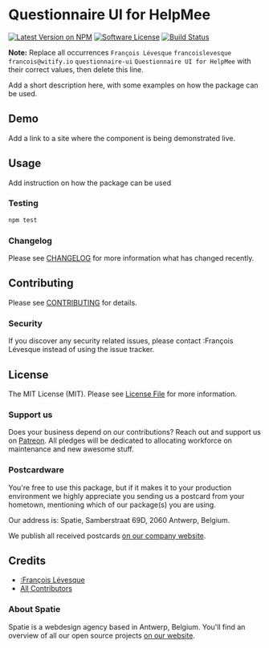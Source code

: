 # Questionnaire UI for HelpMee

[![Latest Version on NPM](https://img.shields.io/npm/v/questionnaire-ui.svg?style=flat-square)](https://npmjs.com/package/questionnaire-ui)
[![Software License](https://img.shields.io/badge/license-MIT-brightgreen.svg?style=flat-square)](LICENSE.md)
[![Build Status](https://img.shields.io/travis/spatie/questionnaire-ui/master.svg?style=flat-square)](https://travis-ci.org/spatie/questionnaire-ui)

**Note:** Replace all occurrences ```François Lévesque``` ```francoislevesque``` ```francois@witify.io``` ```questionnaire-ui``` ```Questionnaire UI for HelpMee``` with their correct values, then delete this line.

Add a short description here, with some examples on how the package can be used.

## Demo

Add a link to a site where the component is being demonstrated live.

## Usage

Add instruction on how the package can be used

### Testing

```bash
npm test
```

### Changelog

Please see [CHANGELOG](CHANGELOG.md) for more information what has changed recently.

## Contributing

Please see [CONTRIBUTING](CONTRIBUTING.md) for details.

### Security

If you discover any security related issues, please contact :François Lévesque instead of using the issue tracker.

## License

The MIT License (MIT). Please see [License File](LICENSE.md) for more information.

### Support us

Does your business depend on our contributions? Reach out and support us on [Patreon](https://www.patreon.com/spatie). 
All pledges will be dedicated to allocating workforce on maintenance and new awesome stuff.

### Postcardware

You're free to use this package, but if it makes it to your production environment we highly appreciate you sending us a postcard from your hometown, mentioning which of our package(s) you are using.

Our address is: Spatie, Samberstraat 69D, 2060 Antwerp, Belgium.

We publish all received postcards [on our company website](https://spatie.be/en/opensource/postcards).

## Credits

- [:François Lévesque](https://github.com/:francoislevesque)
- [All Contributors](../../contributors)

### About Spatie

Spatie is a webdesign agency based in Antwerp, Belgium. You'll find an overview of all our open source projects [on our website](https://spatie.be/opensource).
